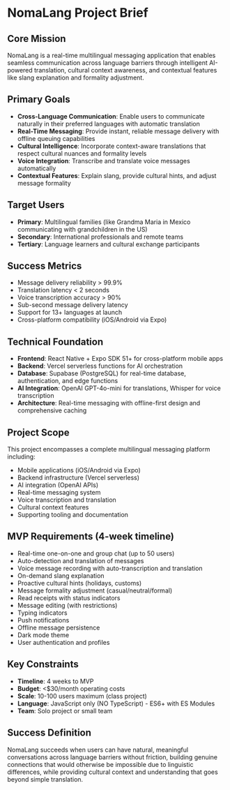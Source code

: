 # NomaLang Project Brief

## Core Mission
NomaLang is a real-time multilingual messaging application that enables seamless communication across language barriers through intelligent AI-powered translation, cultural context awareness, and contextual features like slang explanation and formality adjustment.

## Primary Goals
- **Cross-Language Communication**: Enable users to communicate naturally in their preferred languages with automatic translation
- **Real-Time Messaging**: Provide instant, reliable message delivery with offline queuing capabilities
- **Cultural Intelligence**: Incorporate context-aware translations that respect cultural nuances and formality levels
- **Voice Integration**: Transcribe and translate voice messages automatically
- **Contextual Features**: Explain slang, provide cultural hints, and adjust message formality

## Target Users
- **Primary**: Multilingual families (like Grandma Maria in Mexico communicating with grandchildren in the US)
- **Secondary**: International professionals and remote teams
- **Tertiary**: Language learners and cultural exchange participants

## Success Metrics
- Message delivery reliability > 99.9%
- Translation latency < 2 seconds
- Voice transcription accuracy > 90%
- Sub-second message delivery latency
- Support for 13+ languages at launch
- Cross-platform compatibility (iOS/Android via Expo)

## Technical Foundation
- **Frontend**: React Native + Expo SDK 51+ for cross-platform mobile apps
- **Backend**: Vercel serverless functions for AI orchestration
- **Database**: Supabase (PostgreSQL) for real-time database, authentication, and edge functions
- **AI Integration**: OpenAI GPT-4o-mini for translations, Whisper for voice transcription
- **Architecture**: Real-time messaging with offline-first design and comprehensive caching

## Project Scope
This project encompasses a complete multilingual messaging platform including:
- Mobile applications (iOS/Android via Expo)
- Backend infrastructure (Vercel serverless)
- AI integration (OpenAI APIs)
- Real-time messaging system
- Voice transcription and translation
- Cultural context features
- Supporting tooling and documentation

## MVP Requirements (4-week timeline)
- Real-time one-on-one and group chat (up to 50 users)
- Auto-detection and translation of messages
- Voice message recording with auto-transcription and translation
- On-demand slang explanation
- Proactive cultural hints (holidays, customs)
- Message formality adjustment (casual/neutral/formal)
- Read receipts with status indicators
- Message editing (with restrictions)
- Typing indicators
- Push notifications
- Offline message persistence
- Dark mode theme
- User authentication and profiles

## Key Constraints
- **Timeline**: 4 weeks to MVP
- **Budget**: <$30/month operating costs
- **Scale**: 10-100 users maximum (class project)
- **Language**: JavaScript only (NO TypeScript) - ES6+ with ES Modules
- **Team**: Solo project or small team

## Success Definition
NomaLang succeeds when users can have natural, meaningful conversations across language barriers without friction, building genuine connections that would otherwise be impossible due to linguistic differences, while providing cultural context and understanding that goes beyond simple translation.
